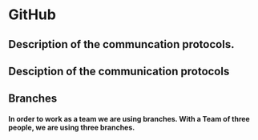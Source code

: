 # GitHub

## Description of the communcation protocols. 

## Desciption of the communication protocols

## Branches 
#### In order to work as a team we are using branches. With a Team of three people, we are using three branches. 
